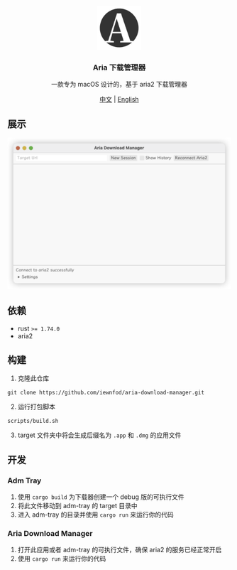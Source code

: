 <p align="center">
<a href="./assets/icon.raw.png">
<img src="./assets/icon.raw.png" width="100" height="100" alt="logo">
</a>
<h3 align="center">Aria 下载管理器</h3>
<p align="center">一款专为 macOS 设计的，基于 aria2 下载管理器</p>
</p>
<p align="center">
<a href="./README_zh.md">中文</a> | <a href="./README.md">English</a>
</p>

## 展示
![show_img](./assets/show.png)

## 依赖
* rust `>= 1.74.0`
* aria2

## 构建
1. 克隆此仓库
```shell
git clone https://github.com/iewnfod/aria-download-manager.git
```
2. 运行打包脚本
```shell
scripts/build.sh
```
3. target 文件夹中将会生成后缀名为 `.app` 和 `.dmg` 的应用文件

## 开发
### Adm Tray
1. 使用 `cargo build` 为下载器创建一个 debug 版的可执行文件
2. 将此文件移动到 adm-tray 的 target 目录中
3. 进入 adm-tray 的目录并使用 `cargo run` 来运行你的代码
### Aria Download Manager
1. 打开此应用或者 adm-tray 的可执行文件，确保 aria2 的服务已经正常开启
2. 使用 `cargo run` 来运行你的代码
